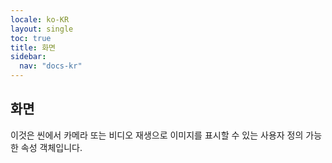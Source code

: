 ```yaml
---
locale: ko-KR
layout: single
toc: true
title: 화면
sidebar:
  nav: "docs-kr"
---
```

## 화면
이것은 씬에서 카메라 또는 비디오 재생으로 이미지를 표시할 수 있는 사용자 정의 가능한 속성 객체입니다.